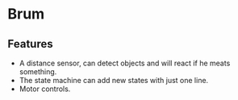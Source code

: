Brum
===================================

## Features

* A distance sensor, can detect objects and will react if he meats something.
* The state machine can add new states with just one line.
* Motor controls.
